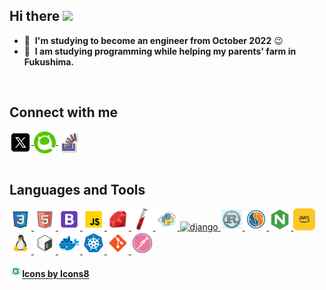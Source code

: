 ## **Hi there** <a href="https://www.gautamkrishnar.com/"><img src="https://media.giphy.com/media/hvRJCLFzcasrR4ia7z/giphy.gif" width="30"></a>

- 🔭 &nbsp;**I'm studying to become an engineer from October 2022** :wink:
- 🌱 &nbsp;**I am studying programming while helping my parents' farm in Fukushima.**

<br>

## **Connect with me**

<div>
    <a href="https://twitter.com/shingo_kumada" target="blank">
      <img align="center" src="./images/icons8-twitterx .svg" alt="shingo_kumada" height="35" width="35" />
    </a>
    <a href="https://qiita.com/shingo-kumada" target="blank">
      <img align="center" src="images/qiita.png" alt="shingo-kumada" height="35" width="35" />
    </a>
    <a href="https://ja.stackoverflow.com/users/58839/shingokumada" target="blank">
      <img align="center" src="./images/icons8-stack-overflow.svg" alt="58839" height="35" width="35" />
    </a>
</div>

<br>

## **Languages and Tools**
<div>
  <p align="left"> 
    <a href="https://www.w3schools.com/css/" target="_blank" rel="noreferrer">
      <img src="./images/icons8-css.svg" alt="css3" width="35" height="35"/>
    </a>
    <a href="https://www.w3.org/html/" target="_blank" rel="noreferrer">
      <img src="./images/icons8-html.svg" alt="html5" width="35" height="35"/>
    </a>
    <a href="https://getbootstrap.com" target="_blank" rel="noreferrer">
      <img src="./images/icons8-bootstrap.svg" alt="bootstrap" width="35" height="35"/>
    </a>
    <a href="https://developer.mozilla.org/en-US/docs/Web/JavaScript" target="_blank" rel="noreferrer">
      <img src="./images/icons8-javascript.gif" alt="javascript" width="35" height="35"/>
    </a>
    <a href="https://www.ruby-lang.org/ja/" target="_blank" rel="noreferrer">
      <img src="./images/icons8-ruby.svg" alt="ruby" width="35" height="35"/>
    </a>
    <a href="https://jekyllrb.com/" target="_blank" rel="noreferrer">
      <img src="./images/icons8-jekyll-a-simple,-blog-aware,-static-site-generator-for-personal,-project-96.png" alt="jekyll" width="35" height="35"/>
    </a>
    <a href="https://www.python.org" target="_blank" rel="noreferrer">
      <img src="./images/icons8-python.svg" alt="python" width="35" height="35"/>
    </a>
    <a href="https://www.djangoproject.com/" target="_blank" rel="noreferrer">
      <img src="https://cdn.worldvectorlogo.com/logos/django.svg" alt="django" width="35" height="35"/>
    </a>
    <a href="https://www.rust-lang.org" target="_blank" rel="noreferrer">
      <img src="./images/icons8-rust-programming-language.svg" alt="rust" width="35" height="35"/>
    </a>
    <a href="https://www.mysql.com/" target="_blank" rel="noreferrer">
      <img src="./images/icons8-mysql.svg" alt="mysql" width="35" height="35"/>
    </a>
    <a href="https://www.nginx.com" target="_blank" rel="noreferrer">
      <img src="./images/icons8-nginx.svg" alt="nginx" width="35" height="35"/>
    </a>
    <a href="https://aws.amazon.com" target="_blank" rel="noreferrer">
      <img src="./images/icons8-amazon-aws-64.png" alt="aws" width="35" height="35" /> 
    </a> 
    <a href="https://www.linux.org/" target="_blank" rel="noreferrer">
      <img src="./images/icons8-linux.gif" alt="linux" width="35" height="35" />
    </a>
    <a href="https://www.gnu.org/software/bash/" target="_blank" rel="noreferrer"> 
      <img src="./images/icons8-bash.svg" alt="bash" width ="35" height="35"/>
    </a>
    <a href="https://www.docker.com/" target="_blank" rel="noreferrer">
      <img src="./images/icons8-docker.svg" alt="docker" width="35" height="35"/>
    </a>
    <a href="https://kubernetes.io/ja/" target="_blank" rel="noreferrer">
      <img src="./images/icons8-kubernetes.svg" alt="docker" width="35" height="35"/>
    </a>
    <a href="https://git-scm.com/" target="_blank" rel="noreferrer">
      <img src="./images/icons8-git.svg" alt="git" width="35" height="35"/>
    </a>
    <a href="https://postman.com" target="_blank" rel="noreferrer">
      <img src="./images/icons8-postman-api.svg" alt="postman" width="35" height="35"/>
    </a>
  </p>
</div>

<a href="https://icons8.jp/"><img width="4%" src="./images/icons8.svg" /></a>**[Icons by Icons8](https://icons8.jp/)**

